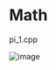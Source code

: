 # Math

pi_1.cpp

![image](https://user-images.githubusercontent.com/88652609/204121070-0144a523-7d01-4afd-9e78-0421bf14716d.png)
